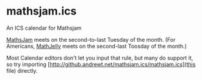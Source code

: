 # mathsjam.ics
An ICS calendar for Mathsjam

[MathsJam](http://www.mathsjam.com) meets on the second-to-last Tuesday of the month. (For Americans, [MathJelly](http://www.mathjam.com) meets on the second-last Toosday of the month.)

Most Calendar editors don't let you input that rule, but many do support it, so try importing [http://github.andrewt.net/mathsjam.ics/mathsjam.ics](this file) directly.
